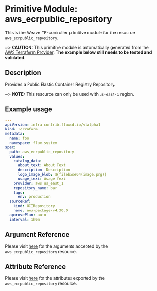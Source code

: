 
# Primitive Module: aws_ecrpublic_repository

This is the Weave TF-controller primitive module for the resource `aws_ecrpublic_repository`.

~> **CAUTION:** This primitive module is automatically generated from the [AWS Terraform Provider](https://registry.terraform.io/providers/hashicorp/aws/latest/docs/resources/ecrpublic_repository). **The example below still needs to be tested and validated**.

## Description

Provides a Public Elastic Container Registry Repository.

~> **NOTE:** This resource can only be used with `us-east-1` region.

## Example usage

```yaml
---
apiVersion: infra.contrib.fluxcd.io/v1alpha1
kind: Terraform
metadata:
  name: foo
  namespace: flux-system
spec:
  path: aws_ecrpublic_repository
  values:
    catalog_data:
      about_text: About Text
      description: Description
      logo_image_blob: ${filebase64(image.png)}
      usage_text: Usage Text
    provider: aws.us_east_1
    repository_name: bar
    tags:
      env: production
  sourceRef:
    kind: OCIRepository
    name: aws-package-v4.38.0
  approvePlan: auto
  interval: 1h0m
```

## Argument Reference

Please visit [here](https://registry.terraform.io/providers/hashicorp/aws/latest/docs/resources/ecrpublic_repository#argument-reference) for the arguments accepted by the `aws_ecrpublic_repository` resource.

## Attribute Reference

Please visit [here](https://registry.terraform.io/providers/hashicorp/aws/latest/docs/resources/ecrpublic_repository#attributes-reference) for the attributes exported by the `aws_ecrpublic_repository` resource.
